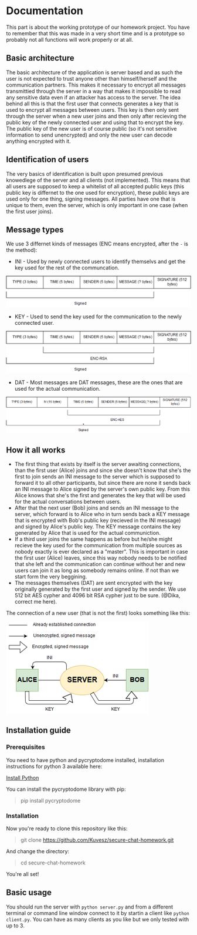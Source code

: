 # Documentation

This part is about the working prototype of our homework project. You have to remember that this was made in a very short time and is a prototype so probably not all functions will work properly or at all.

## Basic architecture

The basic architecture of the application is server based and as such the user is not expected to trust anyone other than himself/herself and the communication partners. This makes it necessary to encrypt all messages transmittied through the server in a way that makes it impossible to read any sensitive data even if an attacker has access to the server.
The idea behind all this is that the first user that connects generates a key that is used to encrypt all messages between users. This key is then only sent through the server when a new user joins and then only after recieving the public key of the newly connected user and using that to encrypt the key. The public key of the new user is of course public (so it's not sensitive information to send unencrypted) and only the new user can decode anything encrypted with it.

## Identification of users

The very basics of identification is built upon presumed previous knowedlege of the server and all clients (not implemented). This means that all users are supposed to keep a whitelist of all accepted public keys (this public key is differnet to the one used for encryption), these public keys are used only for one thing, signing messages. All parties have one that is unique to them, even the server, which is only important in one case (when the first user joins).

## Message types

We use 3 differnet kinds of messages (ENC means encrypted, after the `-` is the method):
* INI - Used by newly connected users to identify themselvs and get the key used for the rest of the communcation.

![INI](/images/ini.png)

* KEY - Used to send the key used for the communication to the newly connected user.

![KEY](/images/key.png)

* DAT - Most messages are DAT messages, these are the ones that are used for the actual communication.

![DAT](/images/dat.png)

## How it all works

* The first thing that exists by itself is the server awaiting connections, than the first user (Alice) joins and since she doesn't know that she's the first to join sends an INI message to the server which is supposed to forward it to all other participants, but since there are none it sends back an INI message to Alice signed by the server's own public key. From this Alice knows that she's the first and generates the key that will be used for the actual conversations between users.
* After that the next user (Bob) joins and sends an INI message to the server, which forward is to Alice who in turn sends back a KEY message that is encrypted with Bob's public key (recieved in the INI message) and signed by Alice's public key. The KEY message contains the key generated by Alice that is used for the actual communiction.
* If a third user joins the same happens as before but he/she might recieve the key used for the communication from multiple sources as nobody exactly is ever declared as a "master". This is important in case the first user (Alice) leaves, since this way nobody needs to be notified that she left and the communication can continue without her and new users can join it as long as somebody remains online. If not than we start form the very beggining.
* The messages themselves (DAT) are sent encrypted with the key originally generated by the first user and signed by the sender.
We use 512 bit AES cypher and 4096 bit RSA cypher just to be sure. (@Dika, correct me here).

The connection of a new user (that is not the first) looks something like this:

![NEWUSER](/images/newuser.png)

## Installation guide

### Prerequisites
You need to have python and pycryptodome installed, installation instructions for python 3 available here:

[Install Python](https://www.python.org/downloads/)

You can install the pycryptodome library with pip:
> pip install pycryptodome

### Installation

Now you're ready to clone this repository like this:

> git clone https://github.com/Kuvesz/secure-chat-homework.git

And change the directory:

> cd secure-chat-homework

You're all set!

## Basic usage

You should run the server with `python server.py` and from a different terminal or command line window connect to it by startin a client like `python client.py`. You can have as many clients as you like but we only tested with up to 3.
